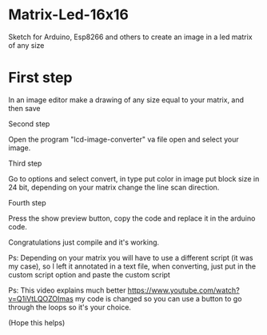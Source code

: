 # Matrix-Led-16x16
Sketch for Arduino, Esp8266 and others to create an image in a led matrix of any size

<h1>First step</h1>

In an image editor make a drawing of any size equal to your matrix, and then save

Second step

Open the program "lcd-image-converter" va file open and select your image.

Third step

Go to options and select convert, in type put color in image put block size in 24 bit, depending on your matrix change the line scan direction.

Fourth step

Press the show preview button, copy the code and replace it in the arduino code.

Congratulations just compile and it's working.

Ps: Depending on your matrix you will have to use a different script (it was my case), so I left it annotated in a text file, when converting, just put in the custom script option and paste the custom script

Ps: This video explains much better https://www.youtube.com/watch?v=Q1iVtLQOZOImas my code is changed so you can use a button to go through the loops so it's your choice.

(Hope this helps)
